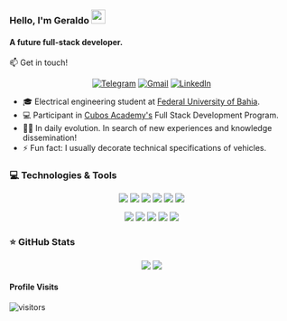### Hello, I'm Geraldo <img src="https://media.giphy.com/media/hvRJCLFzcasrR4ia7z/giphy.gif" width="25px">

#### A future full-stack developer.

:mailbox: Get in touch!
<div align = "center">

[![Telegram](https://img.shields.io/badge/-TELEGRAM-2CA5E0?style=for-the-badge&logo=telegram&logoColor=white)](https://t.me/Geraldo_Junior07) [![Gmail](https://img.shields.io/badge/-GMAIL-D14836?style=for-the-badge&logo=gmail&logoColor=white)](mailto:geraldo.junior0207@gmail.com) [![LinkedIn](https://img.shields.io/badge/-LINKEDIN-0077B5?style=for-the-badge&logo=linkedin&logoColor=white)](https://www.linkedin.com/in/geraldo-s-s-junior/)

</div>

- :mortar_board: Electrical engineering student at <a href = "https://en.wikipedia.org/wiki/Federal_University_of_Bahia">Federal University of Bahia</a>.
- :computer: Participant in <a href="https://cubos.academy"> Cubos Academy's</a> Full Stack Development Program.
- :bowing_man: In daily evolution. In search of new experiences and knowledge dissemination!
- :zap: Fun fact: I usually decorate technical specifications of vehicles.



### 💻  Technologies & Tools

<p align="center">
<a>
    <img src="https://img.shields.io/badge/C-00599C?style=for-the-badge&logo=c&logoColor=white"/>
  </a>
<a>
    <img src="https://img.shields.io/badge/C%2B%2B-00599C?style=for-the-badge&logo=c%2B%2B&logoColor=whit" />
  </a>
  <a>
    <img src="https://img.shields.io/badge/Python-FFD43B?style=for-the-badge&logo=python&logoColor=darkgreen" />
  </a>
  <a>
    <img src="https://img.shields.io/badge/JavaScript-F7DF1E?style=for-the-badge&logo=javascript&logoColor=black" />
  </a>
  <a>
    <img src="https://img.shields.io/badge/HTML5-E34F26?style=for-the-badge&logo=html5&logoColor=white" />
  </a>
  <a>
    <img src="https://img.shields.io/badge/CSS3-1572B6?style=for-the-badge&logo=css3&logoColor=white" />
  </a>
  <p align="center">
  <a>
    <img src="https://img.shields.io/badge/GitHub-100000?style=for-the-badge&logo=github&logoColor=white"/>
  </a>
  <a>
    <img src="https://img.shields.io/badge/Git-F05032?style=for-the-badge&logo=git&logoColor=white"/>
  </a>
  
  <a>
    <img src="https://img.shields.io/badge/Linux-FCC624?style=for-the-badge&logo=linux&logoColor=black" />
  </a>
  <a>
    <img src="https://img.shields.io/badge/Arduino-00979D?style=for-the-badge&logo=arduino&logoColor=white" />
  </a>
   <a>
    <img src="https://img.shields.io/badge/Node.js-339933?style=for-the-badge&logo=nodedotjs&logoColor=white" />
  </a>

</p>

### ⭐ GitHub Stats

<p align = "center">
  <img src = "https://github-readme-stats.vercel.app/api?username=GeraldinJr&show_icons=true&theme=tokyonight&line_height=27">
  <img src = "https://github-readme-stats.vercel.app/api/top-langs/?username=GeraldinJr&hide=css,java,html&theme=tokyonight">
</p>

#### Profile Visits

![visitors](https://visitor-badge.glitch.me/badge?page_id=GeraldinJr.visitor-badge)


